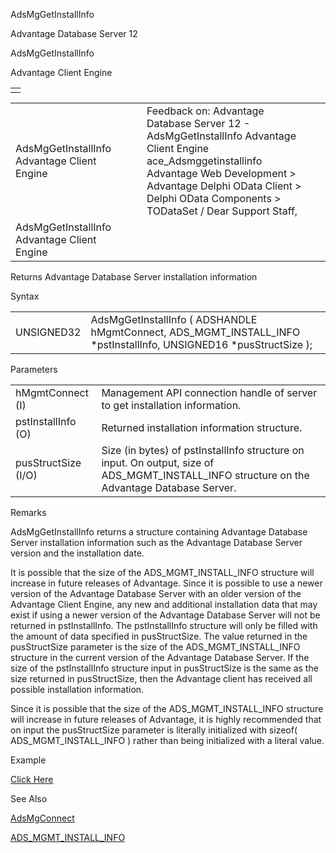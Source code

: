 AdsMgGetInstallInfo




Advantage Database Server 12  

AdsMgGetInstallInfo

Advantage Client Engine

|  |
| --- |
|  |

|  |  |  |  |  |
| --- | --- | --- | --- | --- |
| AdsMgGetInstallInfo  Advantage Client Engine |  |  | Feedback on: Advantage Database Server 12 - AdsMgGetInstallInfo Advantage Client Engine ace\_Adsmggetinstallinfo Advantage Web Development > Advantage Delphi OData Client > Delphi OData Components > TODataSet / Dear Support Staff, |  |
| AdsMgGetInstallInfo  Advantage Client Engine |  |  |  |  |

Returns Advantage Database Server installation information

Syntax

|  |  |
| --- | --- |
| UNSIGNED32 | AdsMgGetInstallInfo ( ADSHANDLE hMgmtConnect,  ADS\_MGMT\_INSTALL\_INFO \*pstInstallInfo,  UNSIGNED16 \*pusStructSize ); |

Parameters

|  |  |
| --- | --- |
| hMgmtConnect (I) | Management API connection handle of server to get installation information. |
| pstInstallInfo (O) | Returned installation information structure. |
| pusStructSize (I/O) | Size (in bytes) of pstInstallInfo structure on input. On output, size of ADS\_MGMT\_INSTALL\_INFO structure on the Advantage Database Server. |

Remarks

AdsMgGetInstallInfo returns a structure containing Advantage Database Server installation information such as the Advantage Database Server version and the installation date.

It is possible that the size of the ADS\_MGMT\_INSTALL\_INFO structure will increase in future releases of Advantage. Since it is possible to use a newer version of the Advantage Database Server with an older version of the Advantage Client Engine, any new and additional installation data that may exist if using a newer version of the Advantage Database Server will not be returned in pstInstallInfo. The pstInstallInfo structure will only be filled with the amount of data specified in pusStructSize. The value returned in the pusStructSize parameter is the size of the ADS\_MGMT\_INSTALL\_INFO structure in the current version of the Advantage Database Server. If the size of the pstInstallInfo structure input in pusStructSize is the same as the size returned in pusStructSize, then the Advantage client has received all possible installation information.

Since it is possible that the size of the ADS\_MGMT\_INSTALL\_INFO structure will increase in future releases of Advantage, it is highly recommended that on input the pusStructSize parameter is literally initialized with sizeof( ADS\_MGMT\_INSTALL\_INFO ) rather than being initialized with a literal value.

Example

[Click Here](ace_advantage_management_api_examples.htm#adsmggetinstallinfor_example)

See Also

[AdsMgConnect](ace_adsmgconnect.htm)

[ADS\_MGMT\_INSTALL\_INFO](ace_ads_mgmt_install_info.htm)
